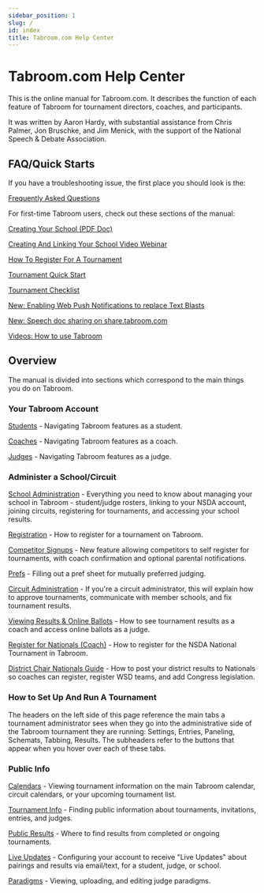```yaml
---
sidebar_position: 1
slug: /
id: index
title: Tabroom.com Help Center
---
```


# Tabroom.com Help Center

This is the online manual for Tabroom.com. It describes the function
of each feature of Tabroom for tournament directors, coaches, and
participants.

It was written by Aaron Hardy, with substantial assistance from Chris
Palmer, Jon Bruschke, and Jim Menick, with the support of the National
Speech & Debate Association.

## FAQ/Quick Starts

If you have a troubleshooting issue, the first place you should look is
the:

[Frequently Asked Questions](FAQ)

For first-time Tabroom users, check out these sections of the manual:

[Creating Your School (PDF
Doc)](/uploads/Creating_and_Connecting_Account_Tabroom_Lisa_Webinar_(1).pdf)

[Creating And Linking Your School Video
Webinar](https://www.speechanddebate.org/creating-linking-account-tabroom/)

[How To Register For A Tournament](Registration)

[Tournament Quick Start](Tournament_Quick_Start)

[Tournament Checklist](Tournament_Checklist)

[New: Enabling Web Push Notifications to replace Text
Blasts](Push_Notifications)

[New: Speech doc sharing on share.tabroom.com](https://share.tabroom.com)

[Videos: How to use Tabroom](Videos:_How_to_use_Tabroom)

## Overview

The manual is divided into sections which correspond to the main
things you do on Tabroom.

### Your Tabroom Account

[Students](Students) - Navigating Tabroom features as a
student.

[Coaches](Coaches) - Navigating Tabroom features as a coach.

[Judges](Judges) - Navigating Tabroom features as a judge.

### Administer a School/Circuit

[School Administration](School_Administration) - Everything
you need to know about managing your school in Tabroom - student/judge
rosters, linking to your NSDA account, joining circuits, registering for
tournaments, and accessing your school results.

[Registration](Registration) - How to register for a
tournament on Tabroom.

[Competitor Signups](Competitor_Signups) - New feature
allowing competitors to self register for tournaments, with coach
confirmation and optional parental notifications.

[Prefs](Prefs) - Filling out a pref sheet for mutually
preferred judging.

[Circuit Administration](Circuit_Administration) - If you're
a circuit administrator, this will explain how to approve tournaments,
communicate with member schools, and fix tournament results.

[Viewing Results & Online
Ballots](Viewing_Results_&_Online_Ballots) - How to see
tournament results as a coach and access online ballots as a judge.

[Register for Nationals (Coach)](Nationals_Registration) -
How to register for the NSDA National Tournament in Tabroom.

[District Chair Nationals
Guide](District_Chair_Nationals_Guide) - How to post your
district results to Nationals so coaches can register, register WSD
teams, and add Congress legislation.

### How to Set Up And Run A Tournament

The headers on the left side of this page reference the main tabs a
tournament administrator sees when they go into the administrative side
of the Tabroom tournament they are running: Settings, Entries, Paneling,
Schemats, Tabbing, Results. The subheaders refer to the buttons that
appear when you hover over each of these tabs.

### Public Info

[Calendars](Calendars) - Viewing tournament information on
the main Tabroom calendar, circuit calendars, or your upcoming
tournament list.

[Tournament Info](Tournament_Info) - Finding public
information about tournaments, invitations, entries, and judges.

[Public Results](Public_Results) - Where to find results from
completed or ongoing tournaments.

[Live Updates](Live_Updates) - Configuring your account to
receive "Live Updates" about pairings and results via email/text, for a
student, judge, or school.

[Paradigms](Paradigms) - Viewing, uploading, and editing
judge paradigms.
